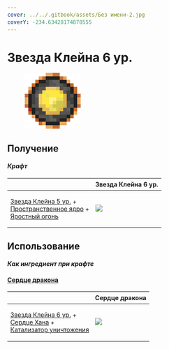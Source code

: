 ```yaml
---
cover: ../../.gitbook/assets/Без имени-2.jpg
coverY: -234.63428174878555
---
```


# Звезда Клейна 6 ур.

<figure><img src="../../.gitbook/assets/klein_star_6_128.png" alt=""><figcaption></figcaption></figure>

## Получение

#### _Крафт_

| ㅤ                                                                                                                                                                  | Звезда Клейна 6 ур.                           |
| ------------------------------------------------------------------------------------------------------------------------------------------------------------------ | --------------------------------------------- |
| <p><a href="klein_star_5.md">Звезда Клейна 5 ур.</a> +<br><a href="spawner_seeker.md">Пространственное ядро</a> +<br><a href="fury_fire.md">Яростный огонь</a></p> | ![](../../.gitbook/assets/klein\_star\_6.png) |

## Использование

#### _Как ингредиент при крафте_

#### [Сердце дракона](dragon\_heart.md)

| ㅤ                                                                                                                                                                 | Сердце дракона                               |
| ----------------------------------------------------------------------------------------------------------------------------------------------------------------- | -------------------------------------------- |
| <p><a href="klein_star_6.md">Звезда Клейна 6 ур.</a> +<br><a href="red.md">Сердце Хана</a> +<br><a href="destruction_catalyst.md">Катализатор уничтожения</a></p> | ![](../../.gitbook/assets/dragon\_heart.png) |
